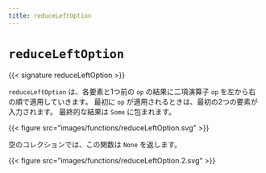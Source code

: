 ```yaml
---
title: reduceLeftOption
---
```


# `reduceLeftOption`

{{< signature reduceLeftOption >}}

`reduceLeftOption` は、各要素と1つ前の `op` の結果に二項演算子 `op` を左から右の順で適用していきます。
最初に `op` が適用されるときは、最初の2つの要素が入力されます。
最終的な結果は `Some` に包まれます。

{{< figure src="images/functions/reduceLeftOption.svg" >}}

空のコレクションでは、この関数は `None` を返します。

{{< figure src="images/functions/reduceLeftOption.2.svg" >}}
